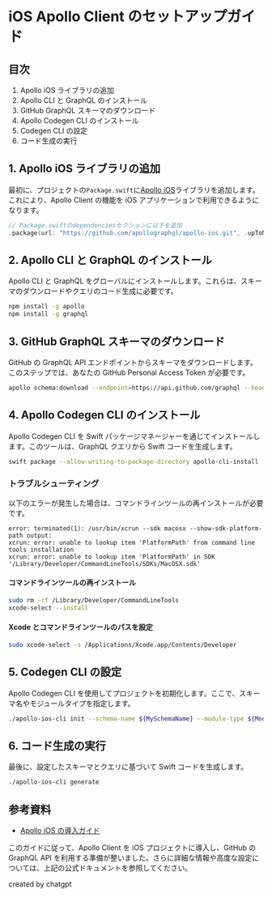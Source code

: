 # iOS Apollo Client のセットアップガイド

## 目次

1. Apollo iOS ライブラリの追加
2. Apollo CLI と GraphQL のインストール
3. GitHub GraphQL スキーマのダウンロード
4. Apollo Codegen CLI のインストール
5. Codegen CLI の設定
6. コード生成の実行

## 1. Apollo iOS ライブラリの追加

最初に、プロジェクトの`Package.swift`に[Apollo iOS](https://github.com/apollographql/apollo-ios)ライブラリを追加します。これにより、Apollo Client の機能を iOS アプリケーションで利用できるようになります。

```swift
// Package.swiftのdependenciesセクションに以下を追加
.package(url: "https://github.com/apollographql/apollo-ios.git", .upToNextMajor(from: "x.x.x"))
```

## 2. Apollo CLI と GraphQL のインストール

Apollo CLI と GraphQL をグローバルにインストールします。これらは、スキーマのダウンロードやクエリのコード生成に必要です。

```bash
npm install -g apollo
npm install -g graphql
```

## 3. GitHub GraphQL スキーマのダウンロード

GitHub の GraphQL API エンドポイントからスキーマをダウンロードします。このステップでは、あなたの GitHub Personal Access Token が必要です。

```bash
apollo schema:download --endpoint=https://api.github.com/graphql --header="Authorization: Bearer ${YOUR_GITHUB_TOKEN}" schema.json
```

## 4. Apollo Codegen CLI のインストール

Apollo Codegen CLI を Swift パッケージマネージャーを通じてインストールします。このツールは、GraphQL クエリから Swift コードを生成します。

```bash
swift package --allow-writing-to-package-directory apollo-cli-install
```

### トラブルシューティング

以下のエラーが発生した場合は、コマンドラインツールの再インストールが必要です。

```
error: terminated(1): /usr/bin/xcrun --sdk macosx --show-sdk-platform-path output:
xcrun: error: unable to lookup item 'PlatformPath' from command line tools installation
xcrun: error: unable to lookup item 'PlatformPath' in SDK '/Library/Developer/CommandLineTools/SDKs/MacOSX.sdk'
```

#### コマンドラインツールの再インストール

```bash
sudo rm -rf /Library/Developer/CommandLineTools
xcode-select --install
```

#### Xcode とコマンドラインツールのパスを設定

```bash
sudo xcode-select -s /Applications/Xcode.app/Contents/Developer
```

## 5. Codegen CLI の設定

Apollo Codegen CLI を使用してプロジェクトを初期化します。ここで、スキーマ名やモジュールタイプを指定します。

```bash
./apollo-ios-cli init --schema-name ${MySchemaName} --module-type ${ModuleType}
```

## 6. コード生成の実行

最後に、設定したスキーマとクエリに基づいて Swift コードを生成します。

```bash
./apollo-ios-cli generate
```

## 参考資料

- [Apollo iOS の導入ガイド](https://www.apollographql.com/docs/ios)

このガイドに従って、Apollo Client を iOS プロジェクトに導入し、GitHub の GraphQL API を利用する準備が整いました。さらに詳細な情報や高度な設定については、上記の公式ドキュメントを参照してください。

created by chatgpt
